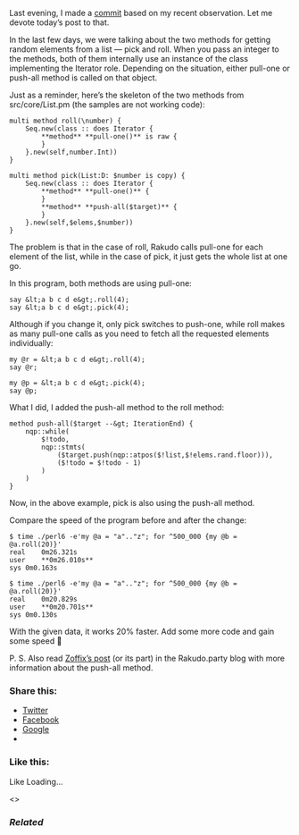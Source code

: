 Last evening, I made a [commit][1] based on my recent observation. Let me devote today’s post to that.

In the last few days, we were talking about the two methods for getting random elements from a list — pick and roll. When you pass an integer to the methods, both of them internally use an instance of the class implementing the Iterator role. Depending on the situation, either pull-one or push-all method is called on that object.

Just as a reminder, here’s the skeleton of the two methods from src/core/List.pm (the samples are not working code):

	multi method roll(\number) {
	    Seq.new(class :: does Iterator {
	        **method** **pull-one()** is raw {
	        }
	    }.new(self,number.Int))
	}

	multi method pick(List:D: $number is copy) {
	    Seq.new(class :: does Iterator {
	        **method** **pull-one()** {
	        }
	        **method** **push-all($target)** {
	        }
	    }.new(self,$elems,$number))
	}

The problem is that in the case of roll, Rakudo calls pull-one for each element of the list, while in the case of pick, it just gets the whole list at one go.

In this program, both methods are using pull-one:

	say &lt;a b c d e&gt;.roll(4);
	say &lt;a b c d e&gt;.pick(4);

Although if you change it, only pick switches to push-one, while roll makes as many pull-one calls as you need to fetch all the requested elements individually:

	my @r = &lt;a b c d e&gt;.roll(4);
	say @r;

	my @p = &lt;a b c d e&gt;.pick(4);
	say @p;

What I did, I added the push-all method to the roll method:

	method push-all($target --&gt; IterationEnd) {
	    nqp::while(
	        $!todo,
	        nqp::stmts(
	            ($target.push(nqp::atpos($!list,$!elems.rand.floor))),
	            ($!todo = $!todo - 1)
	        )
	    )
	}

Now, in the above example, pick is also using the push-all method.

Compare the speed of the program before and after the change:

	$ time ./perl6 -e'my @a = "a".."z"; for ^500_000 {my @b = @a.roll(20)}'
	real	0m26.321s
	user	**0m26.010s**
	sys	0m0.163s

	$ time ./perl6 -e'my @a = "a".."z"; for ^500_000 {my @b = @a.roll(20)}'
	real	0m20.829s
	user	**0m20.701s**
	sys	0m0.130s

With the given data, it works 20% faster. Add some more code and gain some speed 🙂

P. S. Also read [Zoffix’s post][2] (or its part) in the Rakudo.party blog with more information about the push-all method.

### Share this:

* [Twitter][3]
* [Facebook][4]
* [Google][5]
*

### Like this:

Like Loading...

<>

### _Related_

  [1]: https://github.com/rakudo/rakudo/commit/65d6fe48033a31a02dfee7b0cfbc6cf4c08af2d2
  [2]: https://perl6.party/post/Perl-6-Seqs-Drugs-and-Rock-n-Roll--Part-2#pushitrealgood...
  [3]: https://perl6.online/2018/02/05/47-push-all-optimisation/?share=twitter "Click to share on Twitter"
  [4]: https://perl6.online/2018/02/05/47-push-all-optimisation/?share=facebook "Click to share on Facebook"
  [5]: https://perl6.online/2018/02/05/47-push-all-optimisation/?share=google-plus-1 "Click to share on Google+"